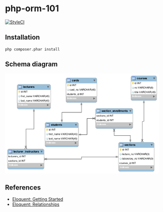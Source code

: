 # php-orm-101

[![StyleCI](https://styleci.io/repos/103902364/shield?branch=master)](https://styleci.io/repos/103902364)

## Installation

```
php composer.phar install
```

## Schema diagram

![](./schema-diagram.png)

## References

* [Eloquent: Getting Started](https://laravel.com/docs/5.5/eloquent)
* [Eloquent: Relationships](https://laravel.com/docs/5.5/eloquent-relationships)
